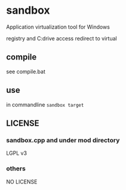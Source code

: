 # sandbox
Application virtualization tool for Windows

registry and C:drive access redirect to virtual

## compile
see compile.bat

## use
in commandline
`sandbox target`

## LICENSE

### sandbox.cpp and under mod directory
LGPL v3

### others
NO LICENSE

